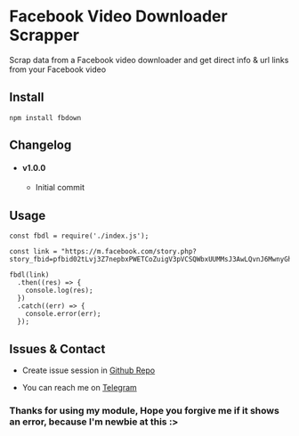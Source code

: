 # Facebook Video Downloader Scrapper
Scrap data from a Facebook video downloader and get direct info & url links from your Facebook video

## Install
```
npm install fbdown
```

## Changelog
- #### v1.0.0
  - Initial commit

## Usage
```
const fbdl = require('./index.js');

const link = "https://m.facebook.com/story.php?story_fbid=pfbid02tLvj3Z7nepbxPWETCoZuigV3pVCSQWbxUUMMsJ3AwLQvnJ6MwnyGh2XVuECone25l&id=100082950226013&mibextid=Nif5oz";

fbdl(link)
  .then((res) => {
    console.log(res);
  })
  .catch((err) => {
    console.error(err);
  });
```

## Issues & Contact
- Create issue session in [Github Repo](https://github.com/Aromakelapa/fdownloader/issues)

- You can reach me on [Telegram](https://t.me/Aromakelapa)

### Thanks for using my module, Hope you forgive me if it shows an error, because I'm newbie at this :>